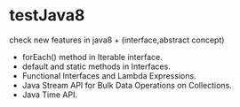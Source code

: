# testJava8
check new features in java8 + (interface,abstract concept)
- forEach() method in Iterable interface.
- default and static methods in Interfaces.
- Functional Interfaces and Lambda Expressions.
- Java Stream API for Bulk Data Operations on Collections.
- Java Time API.
